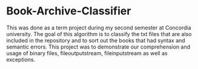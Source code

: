 # Book-Archive-Classifier
This was done as a term project during my second semester at Concordia university. The goal of this algorithm is to classify the txt files that are also included in the repository and to sort out the books that had syntax and semantic errors. This project was to demonstrate our comprehension and usage of binary files, fileoutputstream, fileinputstream as well as exceptions. 
